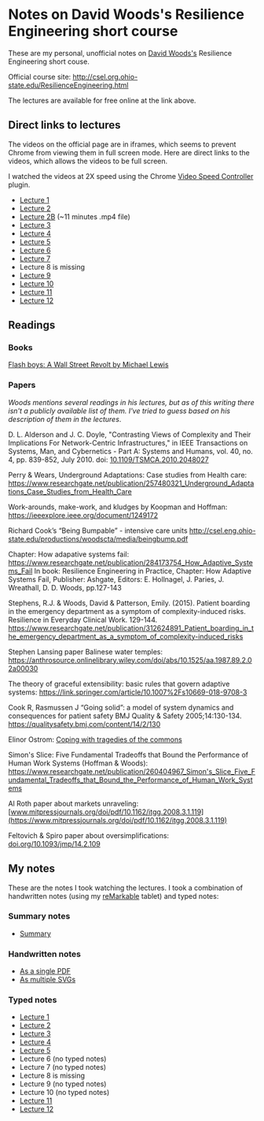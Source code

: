 # Notes on David Woods's Resilience Engineering short course

These are my personal, unofficial notes on [David
Woods's](https://complexity.osu.edu/people/woods.2) Resilience Engineering
short couse.

Official course site: <http://csel.org.ohio-state.edu/ResilienceEngineering.html>

The lectures are available for free online at the link above.

## Direct links to lectures

The videos on the official page are in iframes, which seems to prevent Chrome
from viewing them in full screen mode. Here are direct links to the videos,
which allows the videos to be full screen.

I watched the videos at 2X speed using the Chrome [Video Speed Controller](https://chrome.google.com/webstore/detail/video-speed-controller/nffaoalbilbmmfgbnbgppjihopabppdk) plugin.

* [Lecture 1](https://livestream.com/accounts/10405787/events/3731290/player)
* [Lecture 2](https://livestream.com/accounts/10405787/events/3733706/player)
* [Lecture 2B](http://csel.org.ohio-state.edu/videos/video2b.mp4) (~11 minutes .mp4 file)
* [Lecture 3](http://new.livestream.com/accounts/10405787/events/3733742/player)
* [Lecture 4](https://livestream.com/accounts/10405787/events/3734088/player)
* [Lecture 5](https://livestream.com/accounts/10405787/events/3734094/player)
* [Lecture 6](https://livestream.com/accounts/10405787/events/3734096/player)
* [Lecture 7](https://livestream.com/accounts/10405787/events/3734098/player)
* Lecture 8 is missing
* [Lecture 9](https://livestream.com/accounts/10405787/events/3734106/player)
* [Lecture 10](https://livestream.com/accounts/10405787/events/3734108/player)
* [Lecture 11](https://livestream.com/accounts/10405787/events/3734112/player)
* [Lecture 12](https://livestream.com/accounts/10405787/events/3734114/player)


## Readings

### Books

[Flash boys: A Wall Street Revolt by Michael Lewis](https://www.goodreads.com/book/show/24724602-flash-boys)

### Papers

*Woods mentions several readings in his lectures, but as of this writing there
isn't a publicly available list of them. I've tried to guess based on his description of them in the lectures*.


D. L. Alderson and J. C. Doyle, "Contrasting Views of Complexity and Their
Implications For Network-Centric Infrastructures," in IEEE Transactions on
Systems, Man, and Cybernetics - Part A: Systems and Humans, vol. 40, no. 4, pp.
839-852, July 2010.  doi:
[10.1109/TSMCA.2010.2048027](https://doi.org/10.1109/TSMCA.2010.2048027)

Perry & Wears, Underground Adaptations: Case studies from Health care: <https://www.researchgate.net/publication/257480321_Underground_Adaptations_Case_Studies_from_Health_Care>

Work-arounds, make-work, and kludges by Koopman and Hoffman: <https://ieeexplore.ieee.org/document/1249172>

Richard Cook’s “Being Bumpable” - intensive care units <http://csel.eng.ohio-state.edu/productions/woodscta/media/beingbump.pdf>

Chapter: How adapative systems fail: <https://www.researchgate.net/publication/284173754_How_Adaptive_Systems_Fail>
In book: Resilience Engineering in Practice, Chapter: How Adaptive Systems Fail, Publisher: Ashgate, Editors: E. Hollnagel, J. Paries, J. Wreathall, D. D. Woods, pp.127-143

Stephens, R.J. & Woods, David & Patterson, Emily. (2015). Patient boarding in the emergency department as a symptom of complexity-induced risks. Resilience in Everyday Clinical Work. 129-144. <https://www.researchgate.net/publication/312624891_Patient_boarding_in_the_emergency_department_as_a_symptom_of_complexity-induced_risks>

Stephen Lansing paper Balinese water temples: https://anthrosource.onlinelibrary.wiley.com/doi/abs/10.1525/aa.1987.89.2.02a00030

The theory of graceful extensibility: basic rules that govern adaptive systems: https://link.springer.com/article/10.1007%2Fs10669-018-9708-3

Cook R, Rasmussen J “Going solid”: a model of system dynamics and consequences for patient safety BMJ Quality & Safety 2005;14:130-134. <https://qualitysafety.bmj.com/content/14/2/130>

Elinor Ostrom: [Coping with tragedies of the commons](https://www.annualreviews.org/doi/abs/10.1146/annurev.polisci.2.1.493)

Simon's Slice: Five Fundamental Tradeoffs that Bound the Performance of Human Work Systems (Hoffman & Woods): <https://www.researchgate.net/publication/260404967_Simon's_Slice_Five_Fundamental_Tradeoffs_that_Bound_the_Performance_of_Human_Work_Systems>

Al Roth paper about markets unraveling: [www.mitpressjournals.org/doi/pdf/10.1162/itgg.2008.3.1.119](https://www.mitpressjournals.org/doi/pdf/10.1162/itgg.2008.3.1.119)

Feltovich & Spiro paper about oversimplifications: [doi.org/10.1093/jmp/14.2.109](https://doi.org/10.1093/jmp/14.2.109)

## My notes

These are the notes I took watching the lectures. I took a combination of handwritten notes (using my [reMarkable](https://remarkable.com/) tablet) and typed notes:

### Summary notes

* [Summary](summary.md)

### Handwritten notes

* [As a single PDF](notes.pdf)
* [As multiple SVGs](handwritten-notes)

### Typed notes

* [Lecture 1](lecture-1.md)
* [Lecture 2](lecture-2.md)
* [Lecture 3](lecture-3.md)
* [Lecture 4](lecture-4.md)
* [Lecture 5](lecture-5.md)
* Lecture 6 (no typed notes)
* Lecture 7 (no typed notes)
* Lecture 8 is missing
* Lecture 9 (no typed notes)
* Lecture 10 (no typed notes)
* [Lecture 11](lecture-11.md)
* [Lecture 12](lecture-12.md)
